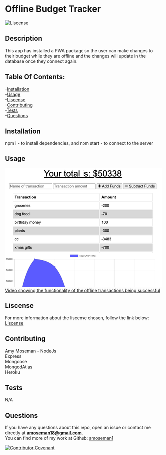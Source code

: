 # Offline Budget Tracker

![Liscense](https://img.shields.io/badge/license-MIT-blue.svg)

## Description

This app has installed a PWA package so the user can make changes to their budget while they are offline and the changes will update in the database once they connect again.

## Table Of Contents:

-[Installation](#Installation) </br> -[Usage](#Usage) </br> -[Liscense](#Liscense) </br> -[Contributing](#Contributing) </br> -[Tests](#Tests) </br> -[Questions](#Questions)

## Installation

npm i - to install dependencies, and npm start - to connect to the server

## Usage

<img src="public/budget.png"> <br>
[Video showing the functionality of the offline transactions being successful](https://drive.google.com/file/d/1SJVl3ZaCzfeIULL9n4cnOsCCQe0NNPyz/view)

## Liscense

For more information about the liscense chosen, follow the link below:
[Liscense](https://opensource.org/liscenses/MIT)

## Contributing

Amy Moseman -
NodeJs <br>
Express <br>
Mongoose <br>
MongodAtlas <br>
Heroku <br>

## Tests

N/A

## Questions

If you have any questions about this repo, open an issue or contact me directly at **amoseman18@gmail.com**. </br>
You can find more of my work at Github: [amoseman1](https://github.com/amoseman1/)

[![Contributor Covenant](https://img.shields.io/badge/Contributor%20Covenant-v2.0%20adopted-ff69b4.svg)](code_of_conduct.md)
